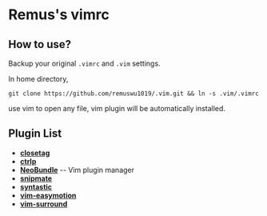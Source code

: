 Remus's vimrc
===

How to use?
---

Backup your original `.vimrc` and `.vim` settings.

In home directory, 

```
git clone https://github.com/remuswu1019/.vim.git && ln -s .vim/.vimrc
```

use vim to open any file, vim plugin will be automatically installed.

Plugin List
---
* [**closetag**](http://www.vim.org/scripts/script.php?script_id=13)
* [**ctrlp**](https://github.com/kien/ctrlp.vim)
* [**NeoBundle**](https://github.com/Shougo/neobundle.vim) -- Vim plugin manager
* [**snipmate**](https://github.com/msanders/snipmate.vim)
* [**syntastic**](https://github.com/scrooloose/syntastic)
* [**vim-easymotion**](https://github.com/Lokaltog/vim-easymotion)
* [**vim-surround**](https://github.com/tpope/vim-surround)
